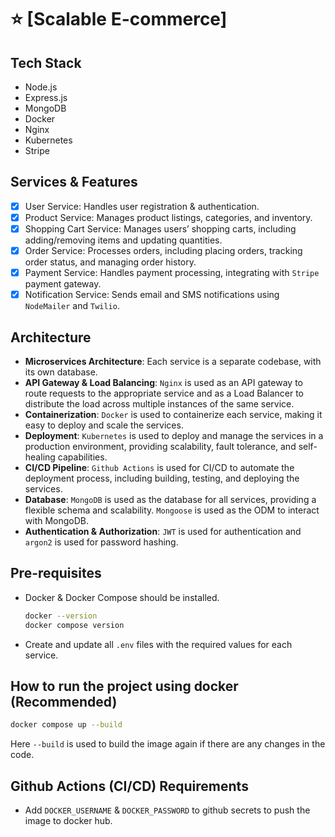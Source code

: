 # ⭐️ [Scalable E-commerce]

## Tech Stack

- Node.js
- Express.js
- MongoDB
- Docker
- Nginx
- Kubernetes
- Stripe

## Services & Features

- [x] User Service: Handles user registration & authentication.
- [x] Product Service: Manages product listings, categories, and inventory.
- [x] Shopping Cart Service: Manages users’ shopping carts, including adding/removing items and updating quantities.
- [x] Order Service: Processes orders, including placing orders, tracking order status, and managing order history.
- [x] Payment Service: Handles payment processing, integrating with `Stripe` payment gateway.
- [x] Notification Service: Sends email and SMS notifications using `NodeMailer` and `Twilio`.

## Architecture

- **Microservices Architecture**: Each service is a separate codebase, with its own database.
- **API Gateway & Load Balancing**: `Nginx` is used as an API gateway to route requests to the appropriate service and as a Load Balancer to distribute the load across multiple instances of the same service.
- **Containerization**: `Docker` is used to containerize each service, making it easy to deploy and scale the services.
- **Deployment**: `Kubernetes` is used to deploy and manage the services in a production environment, providing scalability, fault tolerance, and self-healing capabilities.
- **CI/CD Pipeline**: `Github Actions` is used for CI/CD to automate the deployment process, including building, testing, and deploying the services.
- **Database**: `MongoDB` is used as the database for all services, providing a flexible schema and scalability. `Mongoose` is used as the ODM to interact with MongoDB.
- **Authentication & Authorization**: `JWT` is used for authentication and `argon2` is used for password hashing.

## Pre-requisites

- Docker & Docker Compose should be installed.

  ```bash
  docker --version
  docker compose version
  ```

- Create and update all `.env` files with the required values for each service.

## How to run the project using docker (Recommended)

```bash
docker compose up --build
```

Here `--build` is used to build the image again if there are any changes in the code.

## Github Actions (CI/CD) Requirements

- Add `DOCKER_USERNAME` & `DOCKER_PASSWORD` to github secrets to push the image to docker hub.

